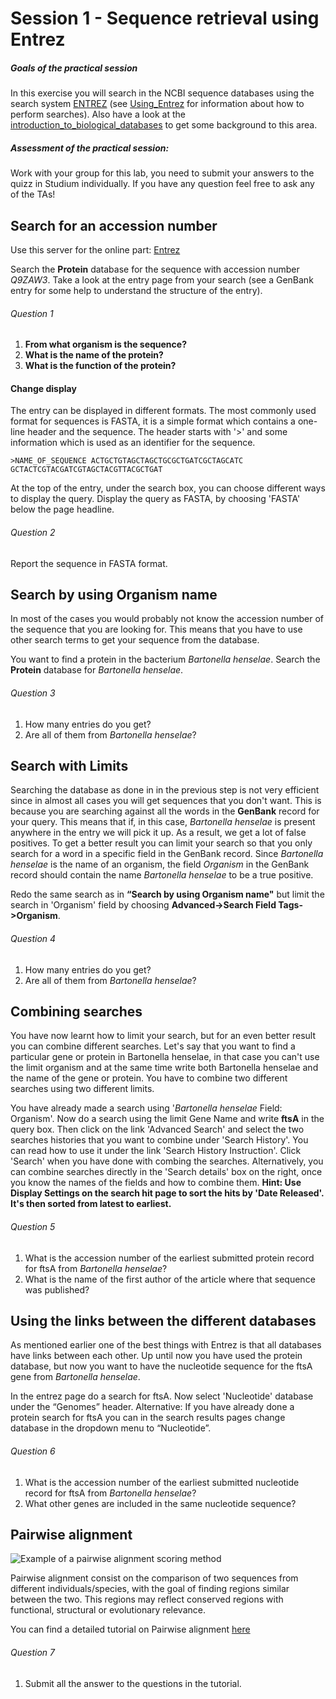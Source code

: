 # Session 1 - Sequence retrieval using Entrez

##### Goals of the practical session

In this exercise you will search in the NCBI sequence databases using the search system [ENTREZ](https://www.ncbi.nlm.nih.gov/search/) (see [Using_Entrez](extra/using_entrez.md) for information about how to perform searches). Also have a look at the [introduction_to_biological_databases](extra/introduction_to_biological_databases.md) to get some background to this area.

##### Assessment of the practical session: 

Work with your group for this lab, you need to submit your answers to the quizz in Studium individually. If you have any question feel free to ask any of the TAs!


## Search for an accession number

Use this server for the online part: [Entrez](https://www.ncbi.nlm.nih.gov/search/)

Search the **Protein** database for the sequence with accession number *Q9ZAW3*. Take a look at the entry page from your search (see a GenBank entry for some help to understand the structure of the entry).

###### Question 1
1.  **From what organism is the sequence?**
2.  **What is the name of the protein?**
3.  **What is the function of the protein?**

#### Change display

The entry can be displayed in different formats. The most commonly used format for sequences is FASTA, it is a simple format which contains a one-line header and the sequence. The header starts with '>' and some information which is used as an identifier for the sequence.

`>NAME_OF_SEQUENCE
ACTGCTGTAGCTAGCTGCGCTGATCGCTAGCATC
GCTACTCGTACGATCGTAGCTACGTTACGCTGAT`

At the top of the entry, under the search box, you can choose different ways to display the query. Display the query as FASTA, by choosing 'FASTA' below the page headline.

###### Question 2
Report the sequence in FASTA format.

## Search by using Organism name

In most of the cases you would probably not know the accession number of the sequence that you are looking for. This means that you have to use other search terms to get your sequence from the database. 

You want to find a protein in the bacterium *Bartonella henselae*. Search the **Protein** database for *Bartonella henselae*.

###### Question 3
1. How many entries do you get?
2. Are all of them from *Bartonella henselae*?

## Search with Limits

Searching the database as done in in the previous step is not very efficient since in almost all cases you will get sequences that you don't want. This is because you are searching against all the words in the **GenBank** record for your query. This means that if, in this case, *Bartonella henselae* is present anywhere in the entry we will pick it up. As a result, we get a lot of false positives. To get a better result you can limit your search so that you only search for a word in a specific field in the GenBank record.
Since *Bartonella henselae* is the name of an organism, the field *Organism* in the GenBank record should contain the name *Bartonella henselae* to be a true positive.

Redo the same search as in **“Search by using Organism name"** but limit the search in 'Organism' field by choosing **Advanced->Search Field Tags->Organism**.

###### Question 4
1. How many entries do you get?
2. Are all of them from *Bartonella henselae*?

## Combining searches

You have now learnt how to limit your search, but for an even better result you can combine different searches. Let's say that you want to find a particular gene or protein in Bartonella henselae, in that case you can't use the limit organism and at the same time write both Bartonella henselae and the name of the gene or protein. You have to combine two different searches using two different limits.

You have already made a search using '*Bartonella henselae* Field: Organism'. Now do a search using the limit Gene Name and write **ftsA** in the query box. Then click on the link 'Advanced Search' and select the two searches histories that you want to combine under 'Search History'. You can read how to use it under the link 'Search History Instruction'. Click 'Search' when you have done with combing the searches.
Alternatively, you can combine searches directly in the 'Search details' box on the right, once you know the names of the fields and how to combine them.
**Hint: Use Display Settings on the search hit page to sort the hits by 'Date Released'. It's then sorted from latest to earliest.**

###### Question 5
1. What is the accession number of the earliest submitted protein record for ftsA from
*Bartonella henselae*?
2. What is the name of the first author of the article where that sequence was published?

## Using the links between the different databases

As mentioned earlier one of the best things with Entrez is that all databases have links between each other. Up until now you have used the protein database, but now you want to have the nucleotide sequence for the ftsA gene from *Bartonella henselae*.

In the entrez page do a search for ftsA. Now select 'Nucleotide' database under the “Genomes” header.
Alternative: If you have already done a protein search for ftsA you can in the search results pages change database in the dropdown menu to “Nucleotide”.

###### Question 6
1. What is the accession number of the earliest submitted nucleotide record for ftsA from *Bartonella henselae*?
2. What other genes are included in the same nucleotide sequence?

## Pairwise alignment 

![Example of a pairwise alignment scoring method](./Figures/Scoring-a-pairwise-alignment-a-detailed-example.png)

Pairwise alignment consist on the comparison of two sequences from different individuals/species, with the goal of finding regions similar between the two. This regions may reflect conserved regions with functional, structural or evolutionary relevance. 

You can find a detailed tutorial on Pairwise alignment [here](https://teaching.healthtech.dtu.dk/22111/index.php/ExPairwiseAlignment)


###### Question 7
1. Submit all the answer to the questions in the tutorial. 


